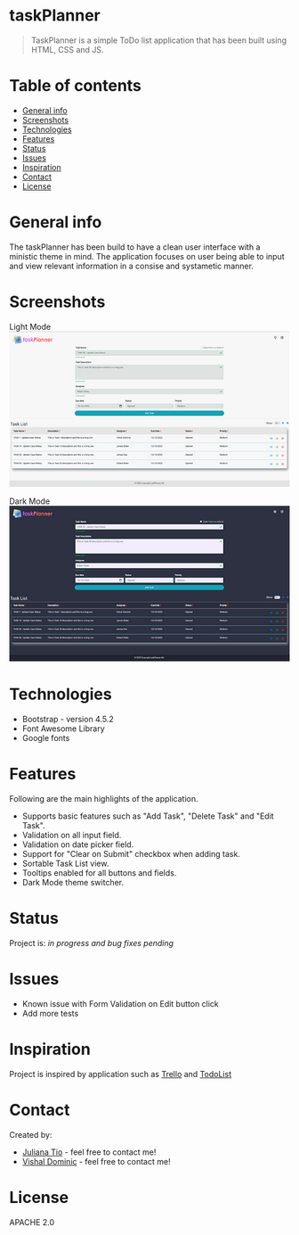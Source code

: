# taskPlanner
> TaskPlanner is a simple ToDo list application that has been built using HTML, CSS and JS.

# Table of contents
* [General info](#general-info)
* [Screenshots](#screenshots)
* [Technologies](#technologies)
* [Features](#features)
* [Status](#status)
* [Issues](#issues)
* [Inspiration](#inspiration)
* [Contact](#contact)
* [License](#license)

# General info
The taskPlanner has been build to have a clean user interface with a ministic theme in mind.
The application focuses on user being able to input and view relevant information in a consise and systametic manner.

# Screenshots
Light Mode
![Light Mode screenshot](./images/lightsMode.jpg)

Dark Mode
![Dark Mode screenshot](./images/darkMode.jpg)

# Technologies
* Bootstrap - version 4.5.2
* Font Awesome Library
* Google fonts

# Features
Following are the main highlights of the application.
* Supports basic features such as "Add Task", "Delete Task" and "Edit Task".
* Validation on all input field.
* Validation on date picker field.
* Support for "Clear on Submit" checkbox when adding task. 
* Sortable Task List view.
* Tooltips enabled for all buttons and fields.
* Dark Mode theme switcher.

# Status
Project is: _in progress and bug fixes pending_

# Issues
* Known issue with Form Validation on Edit button click
* Add more tests

# Inspiration
Project is inspired by application such as [Trello](https://trello.com/en) and [TodoList](https://todoist.com/home)

# Contact
Created by:
* [Juliana Tio](mailto:juliana.tio122@gmail.com) - feel free to contact me!
* [Vishal Dominic](mailto:vizpal@gmail.com) - feel free to contact me!

# License
APACHE 2.0
